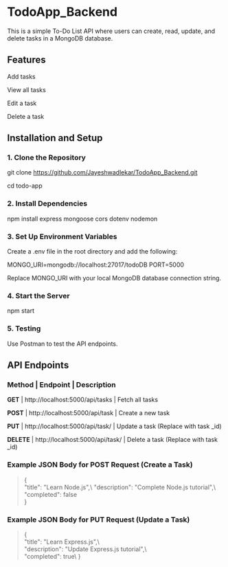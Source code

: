 # TodoApp_Backend

This is a simple To-Do List API  where users can create, read, update, and delete tasks in a MongoDB database.

## Features

Add tasks

View all tasks

Edit a task

Delete a task


## Installation and Setup

### 1. Clone the Repository

git clone https://github.com/Jayeshwadlekar/TodoApp_Backend.git

cd todo-app

### 2. Install Dependencies

npm install express mongoose cors dotenv nodemon

### 3. Set Up Environment Variables

Create a .env file in the root directory and add the following:

MONGO_URI=mongodb://localhost:27017/todoDB
PORT=5000

Replace MONGO_URI with your local MongoDB database connection string.

### 4. Start the Server

npm start

### 5. Testing

Use Postman to test the API endpoints.

## API Endpoints

### Method  |  Endpoint  |  Description
**GET**  |   http://localhost:5000/api/tasks    |    Fetch all tasks

**POST**   |  http://localhost:5000/api/task      |   Create a new task

**PUT**   |   http://localhost:5000/api/task/<id>  |  Update a task (Replace <id> with task _id)

**DELETE** |  http://localhost:5000/api/task/<id>  |  Delete a task (Replace <id> with task _id)


### Example JSON Body for POST Request (Create a Task)

> {\
>   "title": "Learn Node.js",\ 
>   "description": "Complete Node.js tutorial",\  
>   "completed": false\
> }

### Example JSON Body for PUT Request (Update a Task)

> {\
>   "title": "Learn Express.js",\  
>   "description": "Update Express.js tutorial",\  
>   "completed": true\ 
> }
